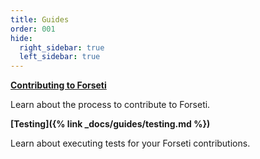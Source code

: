```yaml
---
title: Guides
order: 001
hide:
  right_sidebar: true
  left_sidebar: true
---
```

**[Contributing to Forseti](https://github.com/GoogleCloudPlatform/forseti-security/blob/master/.github/CONTRIBUTING.md)**

Learn about the process to contribute to Forseti.

**[Testing]({% link _docs/guides/testing.md %})**

Learn about executing tests for your Forseti contributions.
